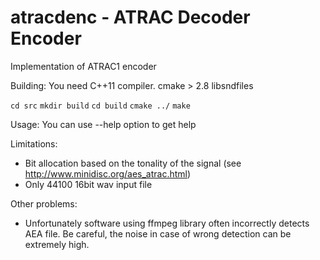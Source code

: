 # atracdenc - ATRAC Decoder Encoder
Implementation of ATRAC1 encoder

Building:
You need C++11 compiler.
cmake > 2.8
libsndfiles 

`cd src`
`mkdir build`
`cd build`
`cmake ../`
`make`

Usage:
You can use --help option to get help

Limitations:
 - Bit allocation based on the tonality of the signal (see http://www.minidisc.org/aes_atrac.html)
 - Only 44100 16bit wav input file
 
Other problems:
 - Unfortunately software using ffmpeg library often incorrectly detects AEA file.
 Be careful, the noise in case of wrong detection can be extremely high.
